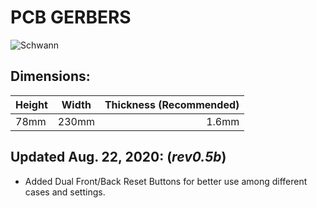 # PCB GERBERS

![Schwann](https://cdn.discordapp.com/attachments/642426539824119849/690722239531974706/image0.jpg)

## **Dimensions:**

| Height  | Width     | Thickness (Recommended)| 
| ------- | --------- | ---------:|
| 78mm    | 230mm     | 1.6mm     |

## Updated Aug. 22, 2020: (*rev0.5b*)

- Added Dual Front/Back Reset Buttons for better use among different cases and settings.
